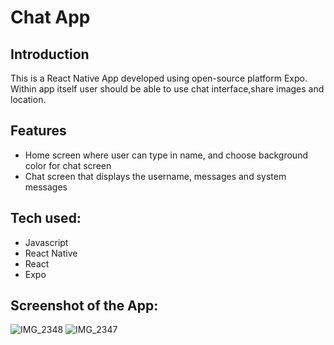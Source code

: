 # Chat App
## Introduction
This is a React Native App developed using open-source platform Expo. Within app itself user should be able to use chat interface,share images and location.

## Features
- Home screen where user can type in name, and choose background color for chat screen
- Chat screen that displays the username, messages and system messages

## Tech used:
- Javascript
- React Native
- React
- Expo

## Screenshot of the App:
![IMG_2348](https://user-images.githubusercontent.com/107372823/192823965-577eb8a2-91bf-4aaf-82d1-05edc8a576ac.PNG)
![IMG_2347](https://user-images.githubusercontent.com/107372823/192823983-2f9e727a-0a80-4867-a3a3-04c35ff5ad4f.PNG)
